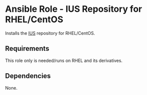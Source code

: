 # Ansible Role - IUS Repository for RHEL/CentOS

Installs the [IUS](https://ius.io/) repository for RHEL/CentOS.

## Requirements

This role only is needed/runs on RHEL and its derivatives.

## Dependencies

None.
